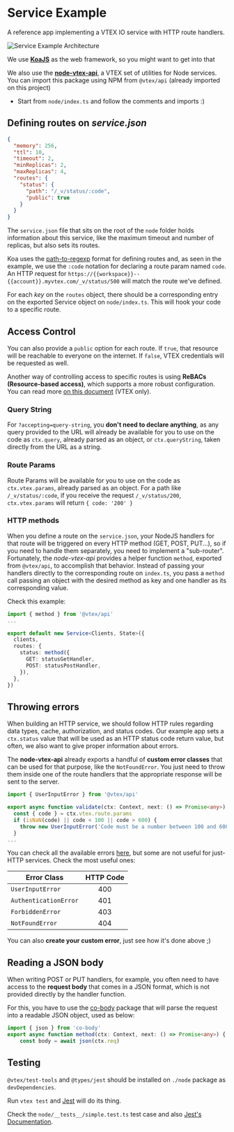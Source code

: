 # Service Example

A reference app implementing a VTEX IO service with HTTP route handlers.

![Service Example Architecture](https://user-images.githubusercontent.com/18706156/77381360-72489680-6d5c-11ea-9da8-f4f03b6c5f4c.jpg)

We use [**KoaJS**](https://koajs.com/) as the web framework, so you might want to get into that

We also use the [**node-vtex-api**](https://github.com/vtex/node-vtex-api), a VTEX set of utilities for Node services. You can import this package using NPM from `@vtex/api` (already imported on this project)

- Start from `node/index.ts` and follow the comments and imports :)

## Defining routes on _service.json_

```json
{
  "memory": 256,
  "ttl": 10,
  "timeout": 2,
  "minReplicas": 2,
  "maxReplicas": 4,
  "routes": {
    "status": {
      "path": "/_v/status/:code",
      "public": true
    }
  }
}
```

The `service.json` file that sits on the root of the `node` folder holds information about this service, like the maximum timeout and number of replicas, but also sets its routes.

Koa uses the [path-to-regexp](https://github.com/pillarjs/path-to-regexp) format for defining routes and, as seen in the example, we use the `:code` notation for declaring a route param named `code`. An HTTP request for `https://{{workspace}}--{{account}}.myvtex.com/_v/status/500` will match the route we've defined.

For each _key_ on the `routes` object, there should be a corresponding entry on the exported Service object on `node/index.ts`. This will hook your code to a specific route.

## Access Control

You can also provide a `public` option for each route. If `true`, that resource will be reachable to everyone on the internet. If `false`, VTEX credentials will be requested as well.

Another way of controlling access to specific routes is using **ReBACs (Resource-based access)**, which supports a more robust configuration. You can read more [on this document](https://docs.google.com/document/d/1ZxNHMFIXfXz3BgTN9xyrHL3V5dYz14wivYgQjRBZ6J8/edit#heading=h.z7pad3qd2qw7) (VTEX only).

### Query String

For `?accepting=query-string`, you **don't need to declare anything**, as any query provided to the URL will already be available for you to use on the code as `ctx.query`, already parsed as an object, or `ctx.queryString`, taken directly from the URL as a string.

### Route Params

Route Params will be available for you to use on the code as `ctx.vtex.params`, already parsed as an object.
For a path like `/_v/status/:code`, if you receive the request `/_v/status/200`, `ctx.vtex.params` will return `{ code: '200' }`

### HTTP methods

When you define a route on the `service.json`, your NodeJS handlers for that route will be triggered on every HTTP method (GET, POST, PUT...), so if you need to handle them separately, you need to implement a "sub-router". Fortunately, the _node-vtex-api_ provides a helper function `method`, exported from `@vtex/api`, to accomplish that behavior. Instead of passing your handlers directly to the corresponding route on `index.ts`, you pass a `method` call passing an object with the desired method as key and one handler as its corresponding value.

Check this example:

```typescript
import { method } from '@vtex/api'
...

export default new Service<Clients, State>({
  clients,
  routes: {
    status: method({
      GET: statusGetHandler,
      POST: statusPostHandler,
    }),
  },
})
```

## Throwing errors

When building an HTTP service, we should follow HTTP rules regarding data types, cache, authorization, and status codes. Our example app sets a `ctx.status` value that will be used as an HTTP status code return value, but often, we also want to give proper information about errors.

The **node-vtex-api** already exports a handful of **custom error classes** that can be used for that purpose, like the `NotFoundError`. You just need to throw them inside one of the route handlers that the appropriate response will be sent to the server.

```typescript
import { UserInputError } from '@vtex/api'

export async function validate(ctx: Context, next: () => Promise<any>) {
  const { code } = ctx.vtex.route.params
  if (isNaN(code) || code < 100 || code > 600) {
    throw new UserInputError('Code must be a number between 100 and 600')
  }
...
```

You can check all the available errors [here](https://github.com/vtex/node-vtex-api/tree/fd6139349de4e68825b1074f1959dd8d0c8f4d5b/src/errors), but some are not useful for just-HTTP services. Check the most useful ones:

| Error Class           | HTTP Code |
| --------------------- | :-------: |
| `UserInputError`      |    400    |
| `AuthenticationError` |    401    |
| `ForbiddenError`      |    403    |
| `NotFoundError`       |    404    |

You can also **create your custom error**, just see how it's done above ;)

## Reading a JSON body

When writing POST or PUT handlers, for example, you often need to have access to the **request body** that comes in a JSON format, which is not provided directly by the handler function.

For this, you have to use the [co-body](https://www.npmjs.com/package/co-body) package that will parse the request into a readable JSON object, used as below:

```typescript
import { json } from 'co-body'
export async function method(ctx: Context, next: () => Promise<any>) {
    const body = await json(ctx.req)
```

## Testing

`@vtex/test-tools` and `@types/jest` should be installed on `./node` package as `devDependencies`.

Run `vtex test` and [Jest](https://jestjs.io/) will do its thing.

Check the `node/__tests__/simple.test.ts` test case and also [Jest's Documentation](https://jestjs.io/docs/en/getting-started).
